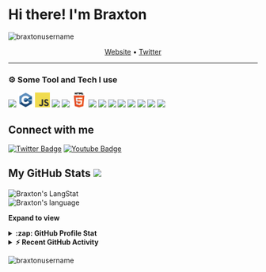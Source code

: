 # Hi there! I'm Braxton

<!-- Profile Views -->
<p align="left"> <img src="https://komarev.com/ghpvc/?username=braxtonusername&label=Profile%20views&color=0e75b6&style=flat" alt="braxtonusername" />
</p>

<p align="center">
  <a href="https://www.braxtonwebsite.com">Website</a> •
  <a href="https://x.com/lord_lumiere">Twitter</a>
</p>

 <!-- About section -->
---
### ⚙️ Some Tool and Tech I use
<code><img height="30" src="https://avatars0.githubusercontent.com/u/1525981?s=200&v=4"></code>
<code><img height="30" src="https://raw.githubusercontent.com/github/explore/80688e429a7d4ef2fca1e82350fe8e3517d3494d/topics/cpp/cpp.png"></code>
<code><img height="30" src="https://raw.githubusercontent.com/github/explore/80688e429a7d4ef2fca1e82350fe8e3517d3494d/topics/javascript/javascript.png"></code>
<code><img height="30" src="https://avatars3.githubusercontent.com/u/9950313?s=200&v=4"></code>
  <code><img height="30" src="https://avatars1.githubusercontent.com/u/45120?s=200&v=4"></code>
<code><img height="30" src="https://raw.githubusercontent.com/github/explore/80688e429a7d4ef2fca1e82350fe8e3517d3494d/topics/html/html.png"></code>
<code><img height="30" src="https://avatars1.githubusercontent.com/u/1517864?s=200&v=4"></code>
<code><img height="30" src="https://avatars1.githubusercontent.com/u/2918581?s=200&v=4"></code>
<code><img height="30" src="https://avatars3.githubusercontent.com/u/18133?s=200&v=4"></code>
<code><img height="30" src="https://avatars1.githubusercontent.com/u/5009934?s=200&v=4"></code>
<code><img height="30" src="https://avatars0.githubusercontent.com/u/365630?s=88&v=4"></code>
<code><img height="30" src="https://avatars.githubusercontent.com/u/15658638"></code>
<code><img height="30" src="https://avatars.githubusercontent.com/u/34455048"></code>
<code><img height="30" src="https://avatars2.githubusercontent.com/u/1728152?s=200&v=4"></code>  

<!-- About section: END -->

<!-- Connect section -->
<h2>Connect with me</h2>
    <p>
       <a href="https://x.com/@lord_lumiere"><img src="https://img.shields.io/badge/-Braxton-informational?style=plastic&amp;labelColor=informational&amp;logo=Twitter&amp;link=https://twitter.com/lord_lumiere" alt="Twitter Badge"></a>
       <a href="https://www.youtube.com/c/BraxtonYouTube"><img src="https://img.shields.io/badge/-Braxton-informational?style=plastic&amp;labelColor=informational&amp;logo=YouTube&amp;link=https://www.youtube.com/c/BraxtonYouTube" alt="Youtube Badge"></a>
   </p>
 <!-- Connect section: END -->

<!-- GitHub section -->
## My GitHub Stats <img src = "https://i.pinimg.com/originals/65/c4/f4/65c4f452571be1261e9c623f7da488ac.gif" width = 35px> 

<div>
   <img align="center" src="https://github-readme-streak-stats.herokuapp.com/?user=call493" alt="Braxton's LangStat" /> <br>
  <img align="center" src="https://github-readme-stats.vercel.app/api/top-langs?username=call493&langs_count=10&show_icons=true&locale=en&layout=compact&theme=light" alt="Braxton's language" height="192px"  width="500px"/>
</div>

**Expand to view**
<details>
  <summary><b>:zap: GitHub Profile Stat</b></summary>
  <img src="https://github-readme-stats.anuraghazra1.vercel.app/api?username=braxtonusername&show_icons=true" />
</details>
<details>
  <summary><b>⚡ Recent GitHub Activity</b></summary>
  <br/>
   <a href="https://github.com/call493/"><img alt="Braxton's Activity Graph" src="https://activity-graph.herokuapp.com/graph?username=call4&custom_title=Braxton's%20Contribution%20Graph&theme=react-dark" /></a>
  <br/>
</details>

<!-- GitHub section: END -->

<!-- Profile Views -->
<p align="left"> <img src="https://komarev.com/ghpvc/?username=braxtonusername&label=Profile%20views&color=0e75b6&style=flat" alt="braxtonusername" />
</p>

<!-- THE END -->
